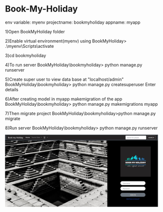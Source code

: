 # Book-My-Holiday

env variable: myenv
projectname: bookmyholiday
appname: myapp

1)Open BookMyHoliday folder

2)Enable virtual environment(myenv)  using
BookMyHoliday> .\myenv\Scripts\activate

3)cd bookmyholiday

4)To run server
BookMyHoliday\bookmyholiday> python manage.py runserver 

5)Create super user to view data base at "localhost/admin"
BookMyHoliday\bookmyholiday> python manage.py createsuperuser
Enter details 

6)After creating model in myapp makemigration of the app
BookMyHoliday\bookmyholiday> python manage.py makemigrations myapp

7)Then migrate project
BookMyHoliday\bookmyholiday>python manage.py migrate

8)Run server
BookMyHoliday\bookmyholiday> python manage.py runserver 

![alt text](https://github.com/BasavarajMS11/Book-My-Holiday/blob/master/Images/Home.JPG?raw=true)
<br/>
